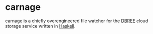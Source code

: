 # carnage

carnage is a chiefly overengineered file watcher for the [DBREE] cloud storage
service written in [Haskell].

[haskell]: https://www.haskell.org/
[dbree]: https://dbree.org
